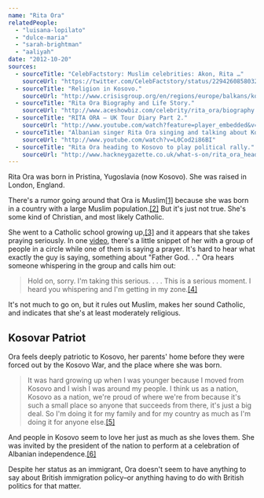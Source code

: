```yaml
---
name: "Rita Ora"
relatedPeople:
  - "luisana-lopilato"
  - "dulce-maria"
  - "sarah-brightman"
  - "aaliyah"
date: "2012-10-20"
sources:
  - sourceTitle: "CelebFactstory: Muslim celebrities: Akon, Rita …"
    sourceUrl: "https://twitter.com/CelebFactstory/status/229426085803220993"
  - sourceTitle: "Religion in Kosovo."
    sourceUrl: "http://www.crisisgroup.org/en/regions/europe/balkans/kosovo/105-religion-in-kosovo.aspx"
  - sourceTitle: "Rita Ora Biography and Life Story."
    sourceUrl: "http://www.aceshowbiz.com/celebrity/rita_ora/biography.html"
  - sourceTitle: "RITA ORA – UK Tour Diary Part 2."
    sourceUrl: "http://www.youtube.com/watch?feature=player_embedded&v=Yhvjpl_5DvM#!"
  - sourceTitle: "Albanian singer Rita Ora singing and talking about Kosova."
    sourceUrl: "http://www.youtube.com/watch?v=L0Cod2i86BI"
  - sourceTitle: "Rita Ora heading to Kosovo to play political rally."
    sourceUrl: "http://www.hackneygazette.co.uk/what-s-on/rita_ora_heading_to_kosovo_to_play_political_rally_1_1494609"
---
```


Rita Ora was born in Pristina, Yugoslavia (now Kosovo). She was raised in London, England.

There's a rumor going around that Ora is Muslim<a class="source-citation" href="#https://twitter.com/CelebFactstory/status/229426085803220993" title="CelebFactstory: Muslim celebrities: Akon, Rita …">[1]</a> because she was born in a country with a large Muslim population.<a class="source-citation" href="#http://www.crisisgroup.org/en/regions/europe/balkans/kosovo/105-religion-in-kosovo.aspx" title="Religion in Kosovo.">[2]</a> But it's just not true. She's some kind of Christian, and most likely Catholic.

She went to a Catholic school growing up,<a class="source-citation" href="#http://www.aceshowbiz.com/celebrity/rita_ora/biography.html" title="Rita Ora Biography and Life Story.">[3]</a> and it appears that she takes praying seriously. In one [video](http://www.youtube.com/watch?feature=player_embedded&v=Yhvjpl_5DvM#!), there's a little snippet of her with a group of people in a circle while one of them is saying a prayer. It's hard to hear what exactly the guy is saying, something about "Father God. . ." Ora hears someone whispering in the group and calls him out:

>Hold on, sorry. I'm taking this serious. . . . This is a serious moment. I heard you whispering and I'm getting in my zone.<a class="source-citation" href="#http://www.youtube.com/watch?feature=player_embedded&v=Yhvjpl_5DvM#!" title="RITA ORA – UK Tour Diary Part 2.">[4]</a>

It's not much to go on, but it rules out Muslim, makes her sound Catholic, and indicates that she's at least moderately religious.


## Kosovar Patriot

Ora feels deeply patriotic to Kosovo, her parents' home before they were forced out by the Kosovo War, and the place where she was born.

>It was hard growing up when I was younger because I moved from Kosovo and I wish I was around my people. I think us as a nation, Kosovo as a nation, we're proud of where we're from because it's such a small place so anyone that succeeds from there, it's just a big deal. So I'm doing it for my family and for my country as much as I'm doing it for anyone else.<a class="source-citation" href="#http://www.youtube.com/watch?v=L0Cod2i86BI" title="Albanian singer Rita Ora singing and talking about Kosova.">[5]</a>

And people in Kosovo seem to love her just as much as she loves them. She was invited by the president of the nation to perform at a celebration of Albanian independence.<a class="source-citation" href="#http://www.hackneygazette.co.uk/what-s-on/rita_ora_heading_to_kosovo_to_play_political_rally_1_1494609" title="Rita Ora heading to Kosovo to play political rally.">[6]</a>

Despite her status as an immigrant, Ora doesn't seem to have anything to say about British immigration policy–or anything having to do with British politics for that matter.